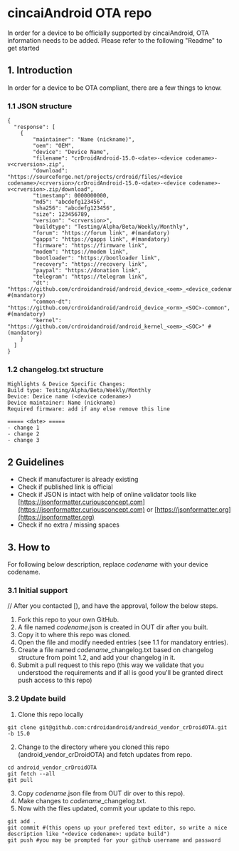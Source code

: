 # cincaiAndroid OTA repo
In order for a device to be officially supported by cincaiAndroid, OTA information needs to be added.
Please refer to the following "Readme" to get started

## 1. Introduction ##
In order for a device to be OTA compliant, there are a few things to know.

### 1.1 JSON structure ###
```
{
  "response": [
    {
        "maintainer": "Name (nickname)",
        "oem": "OEM",
        "device": "Device Name",
        "filename": "crDroidAndroid-15.0-<date>-<device codename>-v<crversion>.zip",
        "download": "https://sourceforge.net/projects/crdroid/files/<device codename>/<crversion>/crDroidAndroid-15.0-<date>-<device codename>-v<crversion>.zip/download",
        "timestamp": 0000000000,
        "md5": "abcdefg123456",
        "sha256": "abcdefg123456",
        "size": 123456789,
        "version": "<crversion>",
        "buildtype": "Testing/Alpha/Beta/Weekly/Monthly",
        "forum": "https://forum link", #(mandatory)
        "gapps": "https://gapps link", #(mandatory)
        "firmware": "https://firmware link",
        "modem": "https://modem link",
        "bootloader": "https://bootloader link",
        "recovery": "https://recovery link",
        "paypal": "https://donation link",
        "telegram": "https://telegram link",
        "dt": "https://github.com/crdroidandroid/android_device_<oem>_<device_codename>", #(mandatory)
        "common-dt": "https://github.com/crdroidandroid/android_device_<orm>_<SOC>-common", #(mandatory)
        "kernel": "https://github.com/crdroidandroid/android_kernel_<oem>_<SOC>" #(mandatory)
    }
  ]
}
```

### 1.2 changelog.txt structure ### 
```
Highlights & Device Specific Changes:
Build type: Testing/Alpha/Beta/Weekly/Monthly
Device: Device name (<device codename>)
Device maintainer: Name (nickname)
Required firmware: add if any else remove this line

===== <date> =====
- change 1
- change 2
- change 3
```

## 2 Guidelines ##
* Check if manufacturer is already existing
* Check if published link is official
* Check if JSON is intact with help of online validator tools like [https://jsonformatter.curiousconcept.com](https://jsonformatter.curiousconcept.com) or [https://jsonformatter.org](https://jsonformatter.org)
* Check if no extra / missing spaces

## 3. How to ##
For following below description, replace *codename* with your device codename. 
### 3.1 Initial support ###
// After you contacted [), and have the approval, follow the below steps.
1. Fork this repo to your own GitHub.
2. A file named *codename*.json is created in OUT dir after you built.
3. Copy it to where this repo was cloned.
4. Open the file and modify needed entries (see 1.1 for mandatory entries).
5. Create a file named *codename*_changelog.txt based on changelog structure from point 1.2, and add your changelog in it.
6. Submit a pull request to this repo (this way we validate that you understood the requirements and if all is good you'll be granted direct push access to this repo)

### 3.2 Update build ###
1. Clone this repo locally
```
git clone git@github.com:crdroidandroid/android_vendor_crDroidOTA.git -b 15.0
```
2. Change to the directory where you cloned this repo (android_vendor_crDroidOTA) and fetch updates from repo.
```
cd android_vendor_crDroidOTA
git fetch --all
git pull
```
3. Copy *codename*.json file from OUT dir over to this repo).
4. Make changes to *codename*_changelog.txt.
5. Now with the files updated, commit your update to this repo.
```
git add .
git commit #(this opens up your prefered text editor, so write a nice description like "<device codename>: update build")
git push #you may be prompted for your github username and password
```
